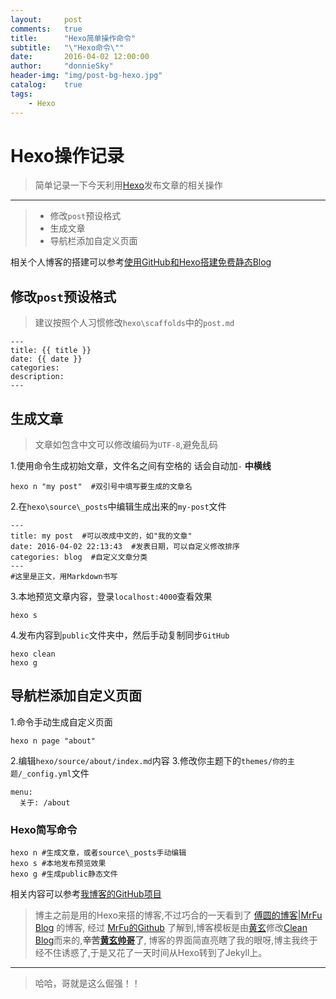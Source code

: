 ```yaml
---
layout:     post
comments:   true
title:      "Hexo简单操作命令"
subtitle:   "\"Hexo命令\""
date:       2016-04-02 12:00:00
author:     "donnieSky"
header-img: "img/post-bg-hexo.jpg"
catalog:	true
tags:
    - Hexo
---
```


# Hexo操作记录

> 简单记录一下今天利用[Hexo][2]发布文章的相关操作

----

> * 修改`post`预设格式
> * 生成文章
> * 导航栏添加自定义页面

相关个人博客的搭建可以参考[使用GitHub和Hexo搭建免费静态Blog][1]

## 修改`post`预设格式
> 建议按照个人习惯修改`hexo\scaffolds`中的`post.md`

```code
---
title: {{ title }}
date: {{ date }}
categories:
description:
---
```

## 生成文章
> 文章如包含中文可以修改编码为`UTF-8`,避免乱码

1.使用命令生成初始文章，文件名之间有空格的    话会自动加`-` **中横线**

```code
hexo n "my post"  #双引号中填写要生成的文章名
```

2.在`hexo\source\_posts`中编辑生成出来的`my-post`文件

```code
---
title: my post  #可以改成中文的，如"我的文章"
date: 2016-04-02 22:13:43  #发表日期，可以自定义修改排序
categories: blog  #自定义文章分类
---
#这里是正文，用Markdown书写
```

3.本地预览文章内容，登录`localhost:4000`查看效果

```code
hexo s
```

4.发布内容到`public`文件夹中，然后手动复制同步`GitHub`

```code
hexo clean
hexo g
```

## 导航栏添加自定义页面

1.命令手动生成自定义页面

```code
hexo n page "about"
```

2.编辑`hexo/source/about/index.md`内容
3.修改你主题下的`themes/你的主题/_config.yml`文件

```code
menu:
  关于: /about
```

### Hexo简写命令

```code
hexo n #生成文章，或者source\_posts手动编辑
hexo s #本地发布预览效果
hexo g #生成public静态文件
```

相关内容可以参考[我博客的GitHub项目][3]

> 博主之前是用的Hexo来搭的博客,不过巧合的一天看到了 [傅圆的博客|MrFu Blog][4] 的博客,
> 经过 [MrFu的Github][7] 了解到,博客模板是由[黄玄][5]修改[Clean Blog][6]而来的,**辛苦[黄玄帅哥][5]了**,
> 博客的界面简直亮瞎了我的眼呀,博主我终于经不住诱惑了,于是又花了一天时间从Hexo转到了Jekyll上。
> 
 ----
> 哈哈，哥就是这么倔强！！

  [1]: http://wsgzao.github.io/post/hexo-guide/ 
  
  [2]: https://hexo.io/
  
  [3]: https://github.com/donniesky/donniesky.github.io

  [4]: http://mrfu.me/

  [5]: http://huangxuan.me/

  [6]: https://github.com/BlackrockDigital/startbootstrap-clean-blog-jekyll

  [7]: https://github.com/MrFuFuFu/mrfufufu.github.io